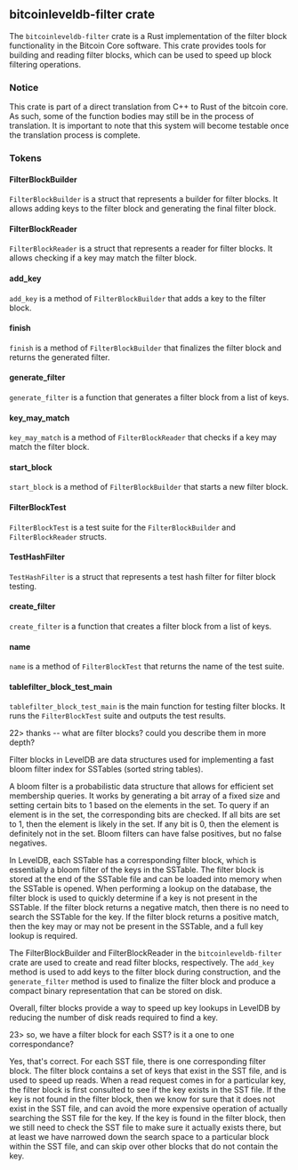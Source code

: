 ## bitcoinleveldb-filter crate

The `bitcoinleveldb-filter` crate is a Rust
implementation of the filter block functionality
in the Bitcoin Core software. This crate provides
tools for building and reading filter blocks,
which can be used to speed up block filtering
operations.

### Notice

This crate is part of a direct translation from
C++ to Rust of the bitcoin core. As such, some of
the function bodies may still be in the process of
translation. It is important to note that this
system will become testable once the translation
process is complete.

### Tokens

#### FilterBlockBuilder

`FilterBlockBuilder` is a struct that represents
a builder for filter blocks. It allows adding keys
to the filter block and generating the final
filter block.

#### FilterBlockReader

`FilterBlockReader` is a struct that represents
a reader for filter blocks. It allows checking if
a key may match the filter block.

#### add_key

`add_key` is a method of `FilterBlockBuilder` that
adds a key to the filter block.

#### finish

`finish` is a method of `FilterBlockBuilder` that
finalizes the filter block and returns the
generated filter.

#### generate_filter

`generate_filter` is a function that generates
a filter block from a list of keys.

#### key_may_match

`key_may_match` is a method of `FilterBlockReader`
that checks if a key may match the filter block.

#### start_block

`start_block` is a method of `FilterBlockBuilder`
that starts a new filter block.

#### FilterBlockTest

`FilterBlockTest` is a test suite for the
`FilterBlockBuilder` and `FilterBlockReader`
structs.

#### TestHashFilter

`TestHashFilter` is a struct that represents
a test hash filter for filter block testing.

#### create_filter

`create_filter` is a function that creates
a filter block from a list of keys.

#### name

`name` is a method of `FilterBlockTest` that
returns the name of the test suite.

#### tablefilter_block_test_main

`tablefilter_block_test_main` is the main function
for testing filter blocks. It runs the
`FilterBlockTest` suite and outputs the test
results.

22> thanks -- what are filter blocks? could you
describe them in more depth?

Filter blocks in LevelDB are data structures used
for implementing a fast bloom filter index for
SSTables (sorted string tables).

A bloom filter is a probabilistic data structure
that allows for efficient set membership
queries. It works by generating a bit array of
a fixed size and setting certain bits to 1 based
on the elements in the set. To query if an element
is in the set, the corresponding bits are
checked. If all bits are set to 1, then the
element is likely in the set. If any bit is 0,
then the element is definitely not in the
set. Bloom filters can have false positives, but
no false negatives.

In LevelDB, each SSTable has a corresponding
filter block, which is essentially a bloom filter
of the keys in the SSTable. The filter block is
stored at the end of the SSTable file and can be
loaded into memory when the SSTable is
opened. When performing a lookup on the database,
the filter block is used to quickly determine if
a key is not present in the SSTable. If the filter
block returns a negative match, then there is no
need to search the SSTable for the key. If the
filter block returns a positive match, then the
key may or may not be present in the SSTable, and
a full key lookup is required.

The FilterBlockBuilder and FilterBlockReader in
the `bitcoinleveldb-filter` crate are used to
create and read filter blocks, respectively. The
`add_key` method is used to add keys to the filter
block during construction, and the
`generate_filter` method is used to finalize the
filter block and produce a compact binary
representation that can be stored on disk.

Overall, filter blocks provide a way to speed up
key lookups in LevelDB by reducing the number of
disk reads required to find a key.

23> so, we have a filter block for each SST? is it
a one to one correspondance?

Yes, that's correct. For each SST file, there is
one corresponding filter block. The filter block
contains a set of keys that exist in the SST file,
and is used to speed up reads. When a read request
comes in for a particular key, the filter block is
first consulted to see if the key exists in the
SST file. If the key is not found in the filter
block, then we know for sure that it does not
exist in the SST file, and can avoid the more
expensive operation of actually searching the SST
file for the key. If the key is found in the
filter block, then we still need to check the SST
file to make sure it actually exists there, but at
least we have narrowed down the search space to
a particular block within the SST file, and can
skip over other blocks that do not contain the
key.
